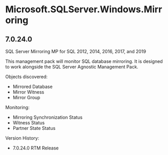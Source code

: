 # Microsoft.SQLServer.Windows.Mirroring

## 7.0.24.0

SQL Server Mirroring MP for SQL 2012, 2014, 2016, 2017, and 2019

This management pack will monitor SQL database mirroring.  It is designed to work alongside the SQL Server Agnostic Management Pack.

Objects discovered:
* Mirrored Database
* Mirror Witness
* Mirror Group

Monitoring:
* Mirroring Synchronization Status
* Witness Status
* Partner State Status

Version History:
* 7.0.24.0  RTM Release
